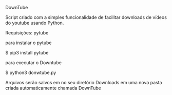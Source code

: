 DownTube

Script criado com a simples funcionalidade de facilitar downloads de vídeos do youtube usando Python.

Requisições: pytube

para instalar o pytube

$ pip3 install pytube

para executar o Downtube

$ python3 donwtube.py

Arquivos serão salvos em no seu diretório Downloads em uma nova pasta criada automaticamente chamada DownTube
